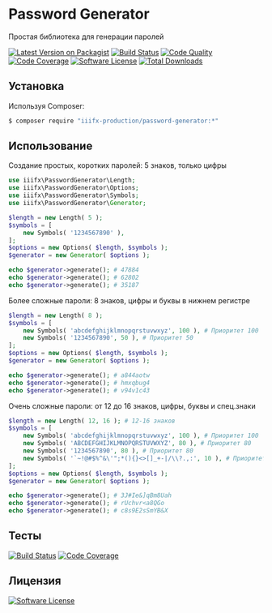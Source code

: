 # Password Generator
Простая библиотека для генерации паролей

[![Latest Version on Packagist][ico-version]][link-packagist] [![Build Status][ico-travis]][link-travis] [![Code Quality][ico-scrutinizer]][link-scrutinizer] [![Code Coverage][ico-codecoverage]][link-scrutinizer] [![Software License][ico-license]](LICENSE.md) [![Total Downloads][ico-downloads]][link-downloads]

## Установка

Используя Composer:

``` bash
$ composer require "iiifx-production/password-generator:*"
```

## Использование

Создание простых, коротких паролей: 5 знаков, только цифры
``` php
use iiifx\PasswordGenerator\Length;
use iiifx\PasswordGenerator\Options;
use iiifx\PasswordGenerator\Symbols;
use iiifx\PasswordGenerator\Generator;

$length = new Length( 5 );
$symbols = [
    new Symbols( '1234567890' ),
];
$options = new Options( $length, $symbols );
$generator = new Generator( $options );

echo $generator->generate(); # 47884
echo $generator->generate(); # 62802
echo $generator->generate(); # 35187
```

Более сложные пароли: 8 знаков, цифры и буквы в нижнем регистре
``` php
$length = new Length( 8 );
$symbols = [
    new Symbols( 'abcdefghijklmnopqrstuvwxyz', 100 ), # Приоритет 100
    new Symbols( '1234567890', 50 ), # Приоритет 50
];
$options = new Options( $length, $symbols );
$generator = new Generator( $options );

echo $generator->generate(); # a844aotw
echo $generator->generate(); # hmxqbug4
echo $generator->generate(); # v94v1c43
```

Очень сложные пароли: от 12 до 16 знаков, цифры, буквы и спец.знаки
``` php
$length = new Length( 12, 16 ); # 12-16 знаков
$symbols = [
    new Symbols( 'abcdefghijklmnopqrstuvwxyz', 100 ), # Приоритет 100
    new Symbols( 'ABCDEFGHIJKLMNOPQRSTUVWXYZ', 80 ), # Приоритет 80
    new Symbols( '1234567890', 80 ), # Приоритет 80
    new Symbols( '`~!@#$%^&\'";*(){}<>[]_+-|/\\?.,:', 10 ), # Приоритет 10
];
$options = new Options( $length, $symbols );
$generator = new Generator( $options );

echo $generator->generate(); # 3J#Ie&]qBm8Uah
echo $generator->generate(); # rUchvr<a8QGo
echo $generator->generate(); # c8s9E2sSmYB&X
```

## Тесты

[![Build Status][ico-travis]][link-travis] [![Code Coverage][ico-codecoverage]][link-scrutinizer]

## Лицензия

[![Software License][ico-license]](LICENSE.md)


[ico-version]: https://img.shields.io/packagist/v/iiifx-production/password-generator.svg
[ico-license]: https://img.shields.io/badge/license-MIT-brightgreen.svg
[ico-downloads]: https://img.shields.io/packagist/dt/iiifx-production/password-generator.svg
[ico-travis]: https://travis-ci.org/iiifx-production/password-generator.svg
[ico-scrutinizer]: https://scrutinizer-ci.com/g/iiifx-production/password-generator/badges/quality-score.png?b=master
[ico-codecoverage]: https://scrutinizer-ci.com/g/iiifx-production/password-generator/badges/coverage.png?b=master

[link-packagist]: https://packagist.org/packages/iiifx-production/password-generator
[link-downloads]: https://packagist.org/packages/iiifx-production/password-generator
[link-travis]: https://travis-ci.org/iiifx-production/password-generator
[link-scrutinizer]: https://scrutinizer-ci.com/g/iiifx-production/password-generator/?branch=master